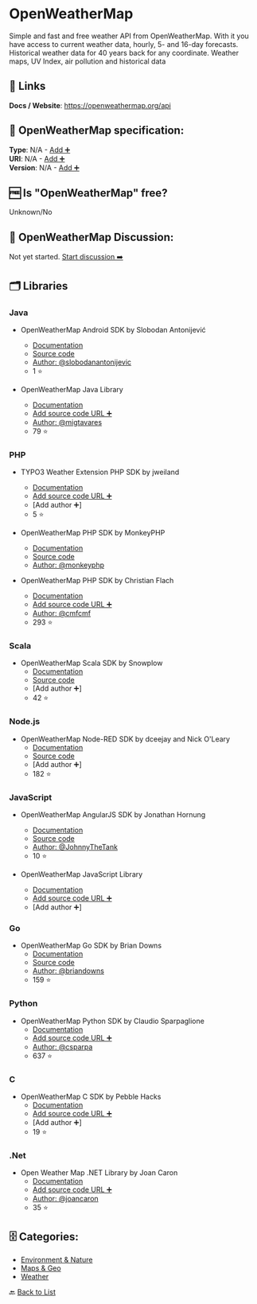 # OpenWeatherMap
Simple and fast and free weather API from OpenWeatherMap. With it you have access to current weather data, hourly, 5- and 16-day forecasts. Historical weather data for 40 years back for any coordinate. Weather maps, UV Index, air pollution and historical data

##  🔗 Links
**Docs / Website**: https://openweathermap.org/api

## 🧬 OpenWeatherMap specification:
**Type**: N/A - [Add ➕](https://github.com/apis-list/apis-list/edit/main/apis-list.yaml)  
**URI**: N/A - [Add ➕](https://github.com/apis-list/apis-list/edit/main/apis-list.yaml)  
**Version**: N/A - [Add ➕](https://github.com/apis-list/apis-list/edit/main/apis-list.yaml)

## 🆓 Is "OpenWeatherMap" free?
 Unknown/No 

## 💬 OpenWeatherMap Discussion:
Not yet started. [Start discussion ➡️](https://github.com/apis-list/apis-list/discussions/new)

## 🗂️ Libraries
### Java
- OpenWeatherMap Android SDK by Slobodan Antonijević
    - [Documentation](https://jitpack.io/#slobodanantonijevic/OpenWeatherMap-SDK)
    - [Source code](https://github.com/slobodanantonijevic/OpenWeatherMap-SDK)
    - [Author: @slobodanantonijevic](https://github.com/slobodanantonijevic)
    - 1 ⭐

- OpenWeatherMap Java Library
    - [Documentation](https://github.com/migtavares/owmClient)
    - [Add source code URL ➕]()
    - [Author: @migtavares](https://github.com/migtavares)
    - 79 ⭐

### PHP
- TYPO3 Weather Extension PHP SDK by jweiland
    - [Documentation](https://github.com/jweiland-net/weather2)
    - [Add source code URL ➕]()
    - [Add author ➕]
    - 5 ⭐

- OpenWeatherMap PHP SDK by MonkeyPHP
    - [Documentation](https://packagist.org/packages/monkeyphp/open-weather-map)
    - [Source code](https://github.com/monkeyphp/open-weather-map)
    - [Author: @monkeyphp](https://github.com/monkeyphp)

- OpenWeatherMap PHP SDK by Christian Flach
    - [Documentation](https://github.com/cmfcmf/OpenWeatherMap-PHP-Api)
    - [Add source code URL ➕]()
    - [Author: @cmfcmf](https://github.com/cmfcmf)
    - 293 ⭐

### Scala
- OpenWeatherMap Scala SDK by Snowplow
    - [Documentation](http://snowplowanalytics.com/blog/2015/12/13/scala-weather-0.1.0-released/)
    - [Source code](https://github.com/snowplow/scala-weather)
    - [Add author ➕]
    - 42 ⭐

### Node.js
- OpenWeatherMap Node-RED SDK by dceejay and Nick O&#x27;Leary
    - [Documentation](http://flows.nodered.org/node/node-red-node-openweathermap)
    - [Source code](https://github.com/node-red/node-red-web-nodes/tree/master/openweathermap)
    - [Add author ➕]
    - 182 ⭐

### JavaScript
- OpenWeatherMap AngularJS SDK by Jonathan Hornung
    - [Documentation](https://libraries.io/bower/angular-openweathermap-api-factory)
    - [Source code](https://github.com/JohnnyTheTank/angular-openweathermap-api-factory)
    - [Author: @JohnnyTheTank](https://github.com/JohnnyTheTank)
    - 10 ⭐

- OpenWeatherMap JavaScript Library
    - [Documentation](http://weatherjs.com/)
    - [Add source code URL ➕]()
    - [Add author ➕]

### Go
- OpenWeatherMap Go SDK by Brian Downs
    - [Documentation](http://briandowns.github.io/openweathermap/)
    - [Source code](https://github.com/briandowns/openweathermap)
    - [Author: @briandowns](https://github.com/briandowns)
    - 159 ⭐

### Python
- OpenWeatherMap Python SDK by Claudio Sparpaglione
    - [Documentation](https://github.com/csparpa/pyowm)
    - [Add source code URL ➕]()
    - [Author: @csparpa](https://github.com/csparpa)
    - 637 ⭐

### C
- OpenWeatherMap C SDK by Pebble Hacks
    - [Documentation](https://github.com/pebble-hacks/owm-weather)
    - [Add source code URL ➕]()
    - [Add author ➕]
    - 19 ⭐

### .Net
- Open Weather Map .NET Library by Joan Caron
    - [Documentation](https://github.com/joancaron/OpenWeatherMap-Api-Net)
    - [Add source code URL ➕]()
    - [Author: @joancaron](https://github.com/joancaron)
    - 35 ⭐


## 🗄️ Categories:
- [Environment & Nature](https://github.com/apis-list/apis-list#environment--nature-)
- [Maps & Geo](https://github.com/apis-list/apis-list#maps--geo-)
- [Weather](https://github.com/apis-list/apis-list#weather-)

🔙  [Back to List](https://github.com/apis-list/apis-list)
